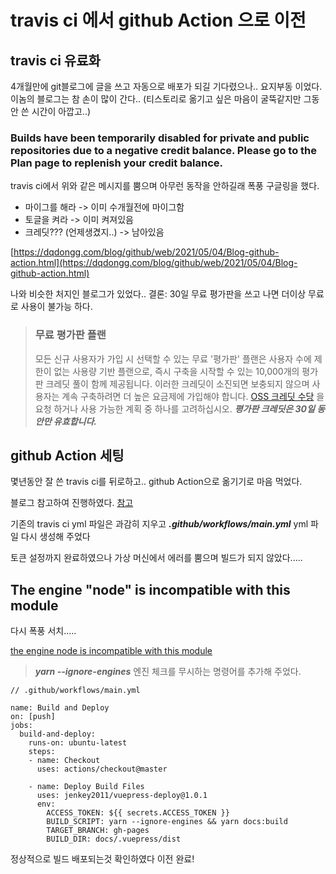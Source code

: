 # travis ci 에서 github Action 으로 이전

## travis ci 유료화

4개월만에 git블로그에 글을 쓰고 자동으로 배포가 되길 기다렸으나.. 요지부동 이었다. 이놈의 블로그는 참 손이 많이 간다.. (티스토리로 옮기고 싶은 마음이 굴뚝같지만 그동안 쓴 시간이 아깝고..)

### Builds have been temporarily disabled for private and public repositories due to a negative credit balance. Please go to the Plan page to replenish your credit balance.

travis ci에서 위와 같은 메시지를 뿜으며 아무런 동작을 안하길래 폭풍 구글링을 했다. 

 - 마이그를 해라 -> 이미 수개월전에 마이그함
 - 토글을 켜라 -> 이미 켜져있음
 - 크레딧??? (언제생겼지..) -> 남아있음

[https://dqdongg.com/blog/github/web/2021/05/04/Blog-github-action.html](https://dqdongg.com/blog/github/web/2021/05/04/Blog-github-action.html)

나와 비슷한 처지인 블로그가 있었다.. 결론: 30일 무료 평가판을 쓰고 나면 더이상 무료로 사용이 불가능 하다.

> ### 무료 평가판 플랜 
>   모든 신규 사용자가 가입 시 선택할 수 있는 무료 '평가판' 플랜은 사용자 수에 제한이 없는 사용량 기반 플랜으로, 즉시 구축을 시작할 수 있는 10,000개의 평가판 크레딧 풀이 함께 제공됩니다. 이러한 크레딧이 소진되면 보충되지 않으며 사용자는 계속 구축하려면 더 높은 요금제에 가입해야 합니다. [OSS 크레딧 수당](https://docs.travis-ci.com/user/billing-faq/#what-if-i-am-building-open-source) 을 요청 하거나 사용 가능한 계획 중 하나를 고려하십시오. 
>   ***평가판 크레딧은 30일 동안만 유효합니다.***

## github Action 세팅

몇년동안 잘 쓴 travis ci를 뒤로하고.. github Action으로 옮기기로 마음 먹었다.

블로그 참고하여 진행하였다. [참고](https://kyounghwan01.github.io/blog/Vue/vuepress/vuepress-github-actions/#vuepress-github-actions%E1%84%85%E1%85%A9-%E1%84%8C%E1%85%A1%E1%84%83%E1%85%A9%E1%86%BC%E1%84%87%E1%85%A2%E1%84%91%E1%85%A9%E1%84%92%E1%85%A1%E1%84%80%E1%85%B5)

기존의 travis ci yml 파일은 과감히 지우고 ***.github/workflows/main.yml*** yml 파일 다시 생성해 주었다

토큰 설정까지 완료하였으나 가상 머신에서 에러를 뿜으며 빌드가 되지 않았다..... 


## The engine "node" is incompatible with this module

다시 폭풍 서치.....

[the engine node is incompatible with this module](https://stackoverflow.com/questions/56617209/the-engine-node-is-incompatible-with-this-module)

> ***yarn --ignore-engines***
엔진 체크를 무시하는 명령어를 추가해 주었다.

```
// .github/workflows/main.yml

name: Build and Deploy
on: [push]
jobs:
  build-and-deploy:
    runs-on: ubuntu-latest
    steps:
    - name: Checkout
      uses: actions/checkout@master

    - name: Deploy Build Files
      uses: jenkey2011/vuepress-deploy@1.0.1
      env:
        ACCESS_TOKEN: ${{ secrets.ACCESS_TOKEN }}
        BUILD_SCRIPT: yarn --ignore-engines && yarn docs:build
        TARGET_BRANCH: gh-pages
        BUILD_DIR: docs/.vuepress/dist
```

정상적으로 빌드 배포되는것 확인하였다
이전 완료!







<!--stackedit_data:
eyJoaXN0b3J5IjpbLTcwOTQ0NTg3NV19
-->